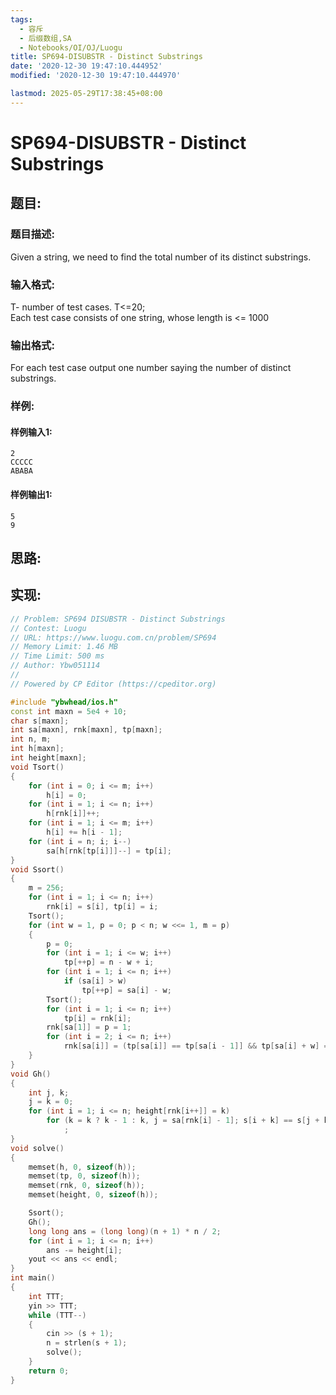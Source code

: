 ```yaml
---
tags: 
  - 容斥
  - 后缀数组,SA
  - Notebooks/OI/OJ/Luogu
title: SP694-DISUBSTR - Distinct Substrings
date: '2020-12-30 19:47:10.444952'
modified: '2020-12-30 19:47:10.444970'

lastmod: 2025-05-29T17:38:45+08:00
---
```

# SP694-DISUBSTR - Distinct Substrings
## 题目:
### 题目描述:
Given a string, we need to find the total number of its distinct substrings.
### 输入格式:
T- number of test cases. T<=20;  
 Each test case consists of one string, whose length is <= 1000
### 输出格式:
For each test case output one number saying the number of distinct substrings.
### 样例:
#### 样例输入1:
```
2
CCCCC
ABABA
```
#### 样例输出1:
```
5
9

```
## 思路:

## 实现:
```cpp
// Problem: SP694 DISUBSTR - Distinct Substrings
// Contest: Luogu
// URL: https://www.luogu.com.cn/problem/SP694
// Memory Limit: 1.46 MB
// Time Limit: 500 ms
// Author: Ybw051114
//
// Powered by CP Editor (https://cpeditor.org)

#include "ybwhead/ios.h"
const int maxn = 5e4 + 10;
char s[maxn];
int sa[maxn], rnk[maxn], tp[maxn];
int n, m;
int h[maxn];
int height[maxn];
void Tsort()
{
    for (int i = 0; i <= m; i++)
        h[i] = 0;
    for (int i = 1; i <= n; i++)
        h[rnk[i]]++;
    for (int i = 1; i <= m; i++)
        h[i] += h[i - 1];
    for (int i = n; i; i--)
        sa[h[rnk[tp[i]]]--] = tp[i];
}
void Ssort()
{
    m = 256;
    for (int i = 1; i <= n; i++)
        rnk[i] = s[i], tp[i] = i;
    Tsort();
    for (int w = 1, p = 0; p < n; w <<= 1, m = p)
    {
        p = 0;
        for (int i = 1; i <= w; i++)
            tp[++p] = n - w + i;
        for (int i = 1; i <= n; i++)
            if (sa[i] > w)
                tp[++p] = sa[i] - w;
        Tsort();
        for (int i = 1; i <= n; i++)
            tp[i] = rnk[i];
        rnk[sa[1]] = p = 1;
        for (int i = 2; i <= n; i++)
            rnk[sa[i]] = (tp[sa[i]] == tp[sa[i - 1]] && tp[sa[i] + w] == tp[sa[i - 1] + w]) ? p : ++p;
    }
}
void Gh()
{
    int j, k;
    j = k = 0;
    for (int i = 1; i <= n; height[rnk[i++]] = k)
        for (k = k ? k - 1 : k, j = sa[rnk[i] - 1]; s[i + k] == s[j + k]; k++)
            ;
}
void solve()
{
    memset(h, 0, sizeof(h));
    memset(tp, 0, sizeof(h));
    memset(rnk, 0, sizeof(h));
    memset(height, 0, sizeof(h));

    Ssort();
    Gh();
    long long ans = (long long)(n + 1) * n / 2;
    for (int i = 1; i <= n; i++)
        ans -= height[i];
    yout << ans << endl;
}
int main()
{
    int TTT;
    yin >> TTT;
    while (TTT--)
    {
        cin >> (s + 1);
        n = strlen(s + 1);
        solve();
    }
    return 0;
}
```
